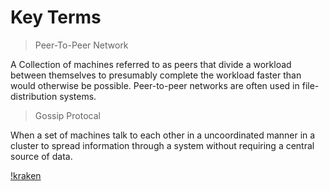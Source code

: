 # Key Terms

> Peer-To-Peer Network

  A Collection of machines referred to as peers that divide a workload between themselves to presumably complete the workload faster than would otherwise be possible. Peer-to-peer networks are often used in file-distribution systems.

> Gossip Protocal 

  When a set of machines talk to each other in a uncoordinated manner in a cluster to spread information through a system without requiring a central source of data.

  [!kraken](https://github.com/uber/kraken)